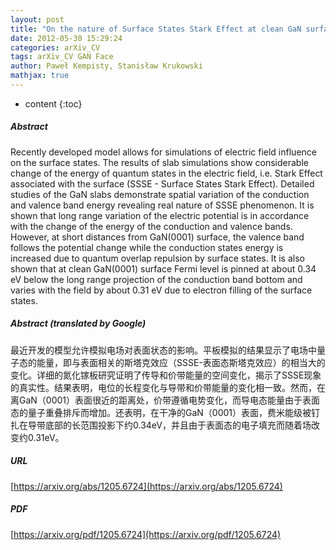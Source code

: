 ```yaml
---
layout: post
title: "On the nature of Surface States Stark Effect at clean GaN surface"
date: 2012-05-30 15:29:24
categories: arXiv_CV
tags: arXiv_CV GAN Face
author: Paweł Kempisty, Stanisław Krukowski
mathjax: true
---
```


* content
{:toc}

##### Abstract
Recently developed model allows for simulations of electric field influence on the surface states. The results of slab simulations show considerable change of the energy of quantum states in the electric field, i.e. Stark Effect associated with the surface (SSSE - Surface States Stark Effect). Detailed studies of the GaN slabs demonstrate spatial variation of the conduction and valence band energy revealing real nature of SSSE phenomenon. It is shown that long range variation of the electric potential is in accordance with the change of the energy of the conduction and valence bands. However, at short distances from GaN(0001) surface, the valence band follows the potential change while the conduction states energy is increased due to quantum overlap repulsion by surface states. It is also shown that at clean GaN(0001) surface Fermi level is pinned at about 0.34 eV below the long range projection of the conduction band bottom and varies with the field by about 0.31 eV due to electron filling of the surface states.

##### Abstract (translated by Google)
最近开发的模型允许模拟电场对表面状态的影响。平板模拟的结果显示了电场中量子态的能量，即与表面相关的斯塔克效应（SSSE-表面态斯塔克效应）的相当大的变化。详细的氮化镓板研究证明了传导和价带能量的空间变化，揭示了SSSE现象的真实性。结果表明，电位的长程变化与导带和价带能量的变化相一致。然而，在离GaN（0001）表面很近的距离处，价带遵循电势变化，而导电态能量由于表面态的量子重叠排斥而增加。还表明，在干净的GaN（0001）表面，费米能级被钉扎在导带底部的长范围投影下约0.34eV，并且由于表面态的电子填充而随着场改变约0.31eV。

##### URL
[https://arxiv.org/abs/1205.6724](https://arxiv.org/abs/1205.6724)

##### PDF
[https://arxiv.org/pdf/1205.6724](https://arxiv.org/pdf/1205.6724)

